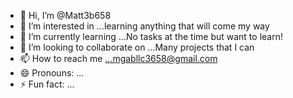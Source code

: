 - 👋 Hi, I’m @Matt3b658
- 👀 I’m interested in ...learning anything that will come my way
- 🌱 I’m currently learning ...No tasks at the time but want to learn!
- 💞️ I’m looking to collaborate on ...Many projects that I can
- 📫 How to reach me ...mgabllc3658@gmail.com
- 😄 Pronouns: ...
- ⚡ Fun fact: ...

<!---
Matt3b658/Matt3b658 is a ✨ special ✨ repository because its `README.md` (this file) appears on your GitHub profile.
You can click the Preview link to take a look at your changes.
--->
